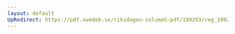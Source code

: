 ```yaml
---
layout: default
UpRedirect: https://pdf.swedeb.se/riksdagen-volumeG-pdf/199293/reg_199293/reg_199293_0465.pdf
---
```

